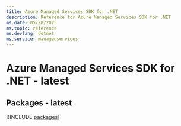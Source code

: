 ```yaml
---
title: Azure Managed Services SDK for .NET
description: Reference for Azure Managed Services SDK for .NET
ms.date: 05/28/2025
ms.topic: reference
ms.devlang: dotnet
ms.service: managedservices
---
```

# Azure Managed Services SDK for .NET - latest
## Packages - latest
[!INCLUDE [packages](managed-services-index.md)]